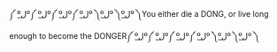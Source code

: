 ༼ ºل͟º༼ ºل͟º༼ ºل͟º༼ ºل͟º ༽ºل͟º ༽ºل͟º ༽You either die a DONG, or live long enough to become the DONGER༼ ºل͟º༼ ºل͟º༼ ºل͟º༼ ºل͟º ༽ºل͟º ༽ºل͟º ༽
